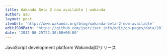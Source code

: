 ```yaml
---
title: Wakanda Beta 2 now available | wakanda
author: azu
layout: post
itemUrl: 'http://www.wakanda.org/blog/wakanda-beta-2-now-available'
editJSONPath: 'https://github.com/jser/jser.info/edit/gh-pages/data/2012/06/index.json'
date: '2012-06-25T22:30:00+00:00'
---
```

JavaScript development platform Wakandaβ2リリース
